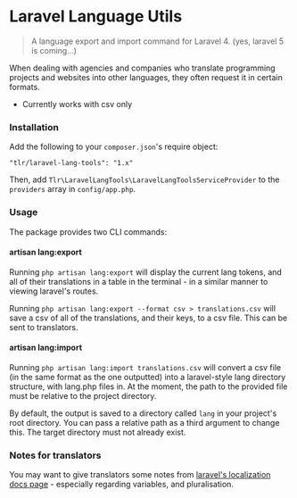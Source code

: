 Laravel Language Utils
======================

> A language export and import command for Laravel 4. (yes, laravel 5 is coming...)

When dealing with agencies and companies who translate programming projects and websites into other languages, they often request it in certain formats.

- Currently works with csv only

### Installation

Add the following to your `composer.json`'s require object:

`"tlr/laravel-lang-tools": "1.x"`

Then, add `Tlr\LaravelLangTools\LaravelLangToolsServiceProvider` to the `providers` array in `config/app.php`.

### Usage

The package provides two CLI commands:

#### artisan lang:export

Running `php artisan lang:export` will display the current lang tokens, and all of their translations in a table in the terminal - in a similar manner to viewing laravel's routes.

Running `php artisan lang:export --format csv > translations.csv` will save a csv of all of the translations, and their keys, to a csv file. This can be sent to translators.

#### artisan lang:import

Running `php artisan lang:import translations.csv` will convert a csv file (in the same format as the one outputted) into a laravel-style lang directory structure, with lang.php files in. At the moment, the path to the provided file must be relative to the project directory.

By default, the output is saved to a directory called `lang` in your project's root directory. You can pass a relative path as a third argument to change this. The target directory must not already exist.

### Notes for translators

You may want to give translators some notes from [laravel's localization docs page](http://laravel.com/docs/5.0/localization) - especially regarding variables, and pluralisation.
